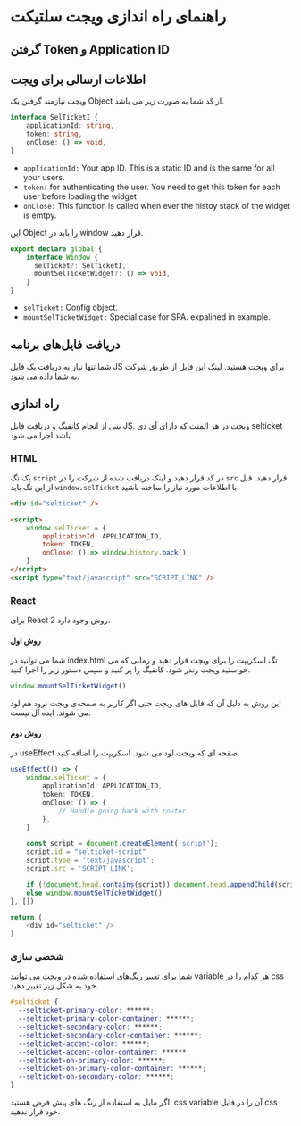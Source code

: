 # راهنمای راه اندازی ویجت سلتیکت

## گرفتن Token و Application ID

## اطلاعات ارسالی برای ویجت

ویجت نیازمند گرفتن یک Object از کد شما به صورت زیر می باشد.

```typescript
interface SelTicketI {
    applicationId: string,
    token: string,
    onClose: () => void,
}
```
<ul>
  <li>
   <code>applicationId:</code> Your app ID. This is a static ID and is the same for all your users.
  </li>
  <li>
   <code>token:</code> for authenticating the user. You need to get this token for each user before loading the widget
  </li>
  <li>
   <code>onClose:</code> This function is called when ever the histoy stack of the widget is emtpy.
  </li>
</ul>

این Object را باید در window قرار دهید.

```typescript
export declare global {
    interface Window {
      selTicket?: SelTicketI,
      mountSelTicketWidget?: () => void,
    }
}
```

<ul>
  <li>
   <code>selTicket:</code> Config object.
  </li>
  <li>
   <code>mountSelTicketWidget:</code> Special case for SPA. expalined in example.
  </li>
</ul>


## دریافت فایل‌های برنامه

شما تنها نیاز به دریافت یک فایل JS برای ویجت هستید. لینک این فایل از طریق شرکت به شما داده می شود.

## راه اندازی
پس از انجام کانفیگ و دریافت فایل JS. ویجت در هر المنت که دارای آی دی selticket باشد اجرا می شود

### HTML

یک تگ ```script``` در کد قرار دهید و لینک دریافت شده از شرکت را در ```src``` قرار دهید. قبل از این تگ باید ```window.selTicket``` با اطلاعات مورد نیاز را ساخته باشید.

```html
<div id="selticket" />

<script>
    window.selTicket = {
        applicationId: APPLICATION_ID,
        token: TOKEN,
        onClose: () => window.history.back(),
    }
</script>
<script type="text/javascript" src="SCRIPT_LINK" />
```

### React

برای React 2 روش وجود دارد.

#### روش اول

شما می توانید در index.html تگ اسکریپت را برای ویچت قرار دهید و زمانی که می خواستید ویجت رندر شود. کانفیگ را پر کنید و سپس دستور زیر را اجرا کنید.

```typescript
window.mountSelTicketWidget()
```

این روش به دلیل آن که فایل های ویجت حتی اگر کاربر به صفحه‌ی ویجت نرود هم لود می شوند. ایده آل نیست.

#### روش دوم

در useEffect صفحه ای که ویجت لود می شود. اسکریپت را اضافه کنید.

```typescript
useEffect(() => {
    window.selTicket = {
        applicationId: APPLICATION_ID,
        token: TOKEN,
        onClose: () => {
            // Handle going back with router
        },
    }

    const script = document.createElement('script');
    script.id = "selticket-script"
    script.type = 'text/javascript';
    script.src = 'SCRIPT_LINK';    

    if (!document.head.contains(script)) document.head.appendChild(script);
    else window.mountSelTicketWidget()
}, [])

return (
    <div id="selticket" />
)
```

### شخصی سازی

شما برای تغییر رنگ‌های استفاده شده در ویجت می توانید variable هر کدام را در css خود به شکل زیر تغییر دهید.

```css
#selticket {
  --selticket-primary-color: ******;
  --selticket-primary-color-container: ******;
  --selticket-secondary-color: ******;
  --selticket-secondary-color-container: ******;
  --selticket-accent-color: ******;
  --selticket-accent-color-container: ******;
  --selticket-on-primary-color: ******;
  --selticket-on-primary-color-container: ******;
  --selticket-on-secondary-color: ******;
}
```

اگر مایل به استفاده از رنگ های پیش فرض هستید. css variable آن را در فایل css خود قرار ندهید.
